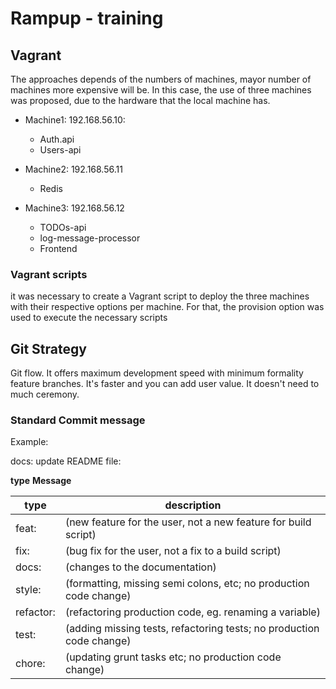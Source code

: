 # Rampup - training

## Vagrant

The approaches depends of the numbers of machines, mayor number of machines more expensive will be. In this case, the use of three machines was proposed, due to the hardware that the local machine has.

- Machine1: 192.168.56.10: 
  - Auth.api
  - Users-api

- Machine2: 192.168.56.11
  - Redis

- Machine3: 192.168.56.12
  - TODOs-api
  - log-message-processor
  - Frontend

### Vagrant scripts

it was necessary to create a Vagrant script to deploy the three machines with their respective options per machine. For that, the provision option was used to execute the necessary scripts


## Git Strategy

Git flow.  It offers maximum development speed with minimum formality feature branches.  It's faster and you can add user value. It doesn't need to much ceremony.

### Standard Commit message
Example:

docs: update README file:  

**type**  **Message**



| type | description |
|--|--|
|feat:| (new feature for the user, not a new feature for build script)|
|fix: |(bug fix for the user, not a fix to a build script)|
|docs: |(changes to the documentation)|
|style:| (formatting, missing semi colons, etc; no production code change)|
|refactor:| (refactoring production code, eg. renaming a variable)|
|test:| (adding missing tests, refactoring tests; no production code change)|
|chore: | (updating grunt tasks etc; no production code change)|

